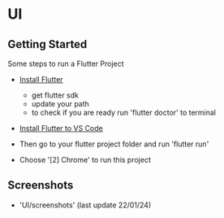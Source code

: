 # UI

## Getting Started

Some steps to run a Flutter Project

- [Install Flutter](https://docs.flutter.dev/get-started/install)
    - get flutter sdk
    - update your path
    - to check if you are ready run 'flutter doctor' to terminal

- [Install Flutter to VS Code](https://docs.flutter.dev/get-started/editor?tab=vscode)

- Then go to your flutter project folder and run 'flutter run'

- Choose '[2] Chrome' to run this project

## Screenshots

- 'UI/screenshots' (last update 22/01/24)


